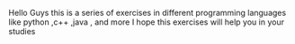 Hello Guys this is a series of exercises in different programming languages like python ,c++ ,java , and more
I hope this exercises will help you in your studies 
